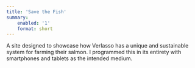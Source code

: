 ```yaml
---
title: 'Save the Fish'
summary:
    enabled: '1'
    format: short
---
```


<p>A site designed to showcase how Verlasso has a unique and sustainable system for farming their salmon. I programmed this in its entirety with smartphones and tablets as the intended medium.
</p>